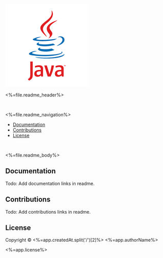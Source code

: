 <img style="float: center;" src="docs/src/media/logo.png">

<br>

<%=file.readme_header%>

<br>

<%=file.readme_navigation%>
 * [Documentation](#documentation)
 * [Contributions](#contributions)
 * [License](#license)
 
<br>

<%=file.readme_body%>
## Documentation
Todo: Add documentation links in readme.

## Contributions
Todo: Add contributions links in readme.

## License
Copyright © <%=app.createdAt.split('/')[2]%> <%=app.authorName%>

<%=app.license%>
